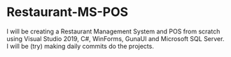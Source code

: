 # Restaurant-MS-POS
I will be creating a Restaurant Management System and POS from scratch using Visual Studio 2019, C#, WinForms, GunaUI and Microsoft SQL Server. I will be (try) making daily commits do the projects.
